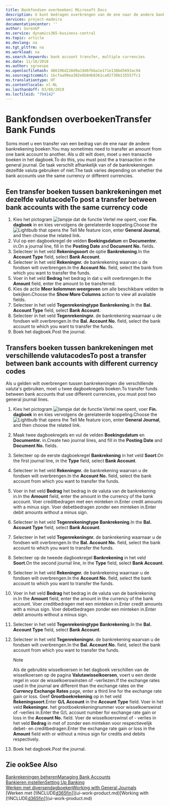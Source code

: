 ```yaml
---
title: Bankfondsen overboeken| Microsoft Docs
description: U kunt bedragen overbrengen van de ene naar de andere bankrekening, inclusief andere valuta's, door de transactie in het dagboek te boeken.
services: project-madeira
documentationcenter: ''
author: SorenGP
ms.service: dynamics365-business-central
ms.topic: article
ms.devlang: na
ms.tgt_pltfrm: na
ms.workload: na
ms.search.keywords: bank account transfer, multiple currencies
ms.date: 11/18/2018
ms.author: sgroespe
ms.openlocfilehash: 486196d228d9a19d6fbba1e171e138bd5693ac94
ms.sourcegitcommit: 1bcfaa99ea302e6b84b8361ca02730b135557fc1
ms.translationtype: HT
ms.contentlocale: nl-NL
ms.lasthandoff: 03/08/2019
ms.locfileid: "794142"
---
```

# <a name="transfer-bank-funds"></a><span data-ttu-id="5f36f-103">Bankfondsen overboeken</span><span class="sxs-lookup"><span data-stu-id="5f36f-103">Transfer Bank Funds</span></span>
<span data-ttu-id="5f36f-104">Soms moet u een transfer van een bedrag van de ene naar de andere bankrekening boeken.</span><span class="sxs-lookup"><span data-stu-id="5f36f-104">You may sometimes need to transfer an amount from one bank account to another.</span></span> <span data-ttu-id="5f36f-105">Als u dit wilt doen, moet u een transactie boeken in het dagboek.</span><span class="sxs-lookup"><span data-stu-id="5f36f-105">To do this, you must post the a transaction in the general journal.</span></span> <span data-ttu-id="5f36f-106">De taak verschilt afhankelijk van of de bankrekeningen dezelfde valuta gebruiken of niet.</span><span class="sxs-lookup"><span data-stu-id="5f36f-106">The task varies depending on whether the bank accounts use the same currency or different currencies.</span></span>

## <a name="to-post-a-transfer-between-bank-accounts-with-the-same-currency-code"></a><span data-ttu-id="5f36f-107">Een transfer boeken tussen bankrekeningen met dezelfde valutacode</span><span class="sxs-lookup"><span data-stu-id="5f36f-107">To post a transfer between bank accounts with the same currency code</span></span>
1. <span data-ttu-id="5f36f-108">Kies het pictogram ![lampje dat de functie Vertel me opent](media/ui-search/search_small.png "Vertel me wat u wilt doen"), voer **Fin. dagboek** in en kies vervolgens de gerelateerde koppeling.</span><span class="sxs-lookup"><span data-stu-id="5f36f-108">Choose the ![Lightbulb that opens the Tell Me feature](media/ui-search/search_small.png "Tell me what you want to do") icon, enter **General Journal**, and then choose the related link.</span></span>
2. <span data-ttu-id="5f36f-109">Vul op een dagboekregel de velden **Boekingsdatum** en **Documentnr.** in.</span><span class="sxs-lookup"><span data-stu-id="5f36f-109">On a journal line, fill in the **Posting Date** and **Document No.** fields.</span></span>
3. <span data-ttu-id="5f36f-110">Selecteer in het veld **Rekeningsoort** de optie **Bankrekening**.</span><span class="sxs-lookup"><span data-stu-id="5f36f-110">In the **Account Type** field, select **Bank Account**.</span></span>
4. <span data-ttu-id="5f36f-111">Selecteer in het veld **Rekeningnr.** de bankrekening waarvan u de fondsen wilt overbrengen.</span><span class="sxs-lookup"><span data-stu-id="5f36f-111">In the **Account No.** field, select the bank from which you want to transfer the funds.</span></span>
5. <span data-ttu-id="5f36f-112">Voer in het veld **Bedrag** het bedrag in dat u wilt overbrengen.</span><span class="sxs-lookup"><span data-stu-id="5f36f-112">In the **Amount** field, enter the amount to be transferred.</span></span>
6. <span data-ttu-id="5f36f-113">Kies de actie **Meer kolommen weergeven** om alle beschikbare velden te bekijken.</span><span class="sxs-lookup"><span data-stu-id="5f36f-113">Choose the **Show More Columns** action to view all available fields.</span></span>
7. <span data-ttu-id="5f36f-114">Selecteer in het veld **Tegenrekeningtype** **Bankrekening**.</span><span class="sxs-lookup"><span data-stu-id="5f36f-114">In the **Bal. Account Type** field, select **Bank Account**.</span></span>
8. <span data-ttu-id="5f36f-115">Selecteer in het veld **Tegenrekeningnr.** de bankrekening waarnaar u de fondsen wilt overbrengen.</span><span class="sxs-lookup"><span data-stu-id="5f36f-115">In the **Bal. Account No.** field, select the bank account to which you want to transfer the funds.</span></span>
9. <span data-ttu-id="5f36f-116">Boek het dagboek.</span><span class="sxs-lookup"><span data-stu-id="5f36f-116">Post the journal.</span></span>

## <a name="to-post-a-transfer-between-bank-accounts-with-different-currency-codes"></a><span data-ttu-id="5f36f-117">Transfers boeken tussen bankrekeningen met verschillende valutacodes</span><span class="sxs-lookup"><span data-stu-id="5f36f-117">To post a transfer between bank accounts with different currency codes</span></span>
<span data-ttu-id="5f36f-118">Als u gelden wilt overbrengen tussen bankrekeningen die verschillende valuta's gebruiken, moet u twee dagboekregels boeken.</span><span class="sxs-lookup"><span data-stu-id="5f36f-118">To transfer funds between bank accounts that use different currencies, you must post two general journal lines.</span></span>

1. <span data-ttu-id="5f36f-119">Kies het pictogram ![lampje dat de functie Vertel me opent](media/ui-search/search_small.png "Vertel me wat u wilt doen"), voer **Fin. dagboek** in en kies vervolgens de gerelateerde koppeling.</span><span class="sxs-lookup"><span data-stu-id="5f36f-119">Choose the ![Lightbulb that opens the Tell Me feature](media/ui-search/search_small.png "Tell me what you want to do") icon, enter **General Journal**, and then choose the related link.</span></span>
2. <span data-ttu-id="5f36f-120">Maak twee dagboekregels en vul de velden **Boekingsdatum** en **Documentnr.** in.</span><span class="sxs-lookup"><span data-stu-id="5f36f-120">Create two journal lines, and fill in the **Posting Date** and **Document No.** fields.</span></span>
3. <span data-ttu-id="5f36f-121">Selecteer op de eerste dagboekregel **Bankrekening** in het veld **Soort**.</span><span class="sxs-lookup"><span data-stu-id="5f36f-121">On the first journal line, in the **Type** field, select **Bank Account**.</span></span>
4. <span data-ttu-id="5f36f-122">Selecteer in het veld **Rekeningnr.** de bankrekening waarvan u de fondsen wilt overbrengen.</span><span class="sxs-lookup"><span data-stu-id="5f36f-122">In the **Account No.** field, select the bank account from which you want to transfer the funds.</span></span>
5. <span data-ttu-id="5f36f-123">Voer in het veld **Bedrag** het bedrag in de valuta van de bankrekening in.</span><span class="sxs-lookup"><span data-stu-id="5f36f-123">In the **Amount** field, enter the amount in the currency of the bank account.</span></span> <span data-ttu-id="5f36f-124">Voer creditbedragen met een minteken in.</span><span class="sxs-lookup"><span data-stu-id="5f36f-124">Enter credit amounts with a minus sign.</span></span> <span data-ttu-id="5f36f-125">Voer debetbedragen zonder een minteken in.</span><span class="sxs-lookup"><span data-stu-id="5f36f-125">Enter debit amounts without a minus sign.</span></span>
6. <span data-ttu-id="5f36f-126">Selecteer in het veld **Tegenrekeningtype** **Bankrekening**.</span><span class="sxs-lookup"><span data-stu-id="5f36f-126">In the **Bal. Account Type** field, select **Bank Account**.</span></span>
7. <span data-ttu-id="5f36f-127">Selecteer in het veld **Tegenrekeningnr.** de bankrekening waarnaar u de fondsen wilt overbrengen.</span><span class="sxs-lookup"><span data-stu-id="5f36f-127">In the **Bal. Account No.** field, select the bank account to which you want to transfer the funds.</span></span>
8. <span data-ttu-id="5f36f-128">Selecteer op de tweede dagboekregel **Bankrekening** in het veld **Soort**.</span><span class="sxs-lookup"><span data-stu-id="5f36f-128">On the second journal line, in the **Type** field, select **Bank Account**.</span></span>
9. <span data-ttu-id="5f36f-129">Selecteer in het veld **Rekeningnr.** de bankrekening waarnaar u de fondsen wilt overbrengen.</span><span class="sxs-lookup"><span data-stu-id="5f36f-129">In the **Account No.** field, select the bank account to which you want to transfer the funds.</span></span>
10. <span data-ttu-id="5f36f-130">Voer in het veld **Bedrag** het bedrag in de valuta van de bankrekening in.</span><span class="sxs-lookup"><span data-stu-id="5f36f-130">In the **Amount** field, enter the amount in the currency of the bank account.</span></span> <span data-ttu-id="5f36f-131">Voer creditbedragen met een minteken in.</span><span class="sxs-lookup"><span data-stu-id="5f36f-131">Enter credit amounts with a minus sign.</span></span> <span data-ttu-id="5f36f-132">Voer debetbedragen zonder een minteken in.</span><span class="sxs-lookup"><span data-stu-id="5f36f-132">Enter debit amounts without a minus sign.</span></span>
11. <span data-ttu-id="5f36f-133">Selecteer in het veld **Tegenrekeningtype** **Bankrekening**.</span><span class="sxs-lookup"><span data-stu-id="5f36f-133">In the **Bal. Account Type** field, select **Bank Account**.</span></span>  
12. <span data-ttu-id="5f36f-134">Selecteer in het veld **Tegenrekeningnr.** de bankrekening waarvan u de fondsen wilt overbrengen.</span><span class="sxs-lookup"><span data-stu-id="5f36f-134">In the **Bal. Account No.** field, select the bank account from which you want to transfer the funds.</span></span>

    > [!NOTE]  
    > <span data-ttu-id="5f36f-135">Als de gebruikte wisselkoersen in het dagboek verschillen van de wisselkoersen op de pagina **Valutawisselkoersen**, voert u een derde regel in voor de wisselkoerswinsten of -verliezen.</span><span class="sxs-lookup"><span data-stu-id="5f36f-135">If the exchange rates used in the journal are different than the exchange rates on the **Currency Exchange Rates** page, enter a third line for the exchange rate gain or loss.</span></span> <span data-ttu-id="5f36f-136">Geef **Grootboekrekening** op in het veld **Rekeningsoort**.</span><span class="sxs-lookup"><span data-stu-id="5f36f-136">Enter **G/L Account** in the **Account Type** field.</span></span> <span data-ttu-id="5f36f-137">Voer in het veld **Rekeningnr.** het grootboekrekeningnummer voor wisselkoerswinst of -verlies in.</span><span class="sxs-lookup"><span data-stu-id="5f36f-137">Enter the G/L account number for exchange rate gain or loss in the **Account No.** field.</span></span> <span data-ttu-id="5f36f-138">Voer de wisselkoerswinst of - verlies in het veld **Bedrag** in met of zonder een minteken voor respectievelijk debet- en creditbedragen.</span><span class="sxs-lookup"><span data-stu-id="5f36f-138">Enter the exchange rate gain or loss in the **Amount** field with or without a minus sign for credits and debits respectively.</span></span>
13. <span data-ttu-id="5f36f-139">Boek het dagboek.</span><span class="sxs-lookup"><span data-stu-id="5f36f-139">Post the journal.</span></span>

## <a name="see-also"></a><span data-ttu-id="5f36f-140">Zie ook</span><span class="sxs-lookup"><span data-stu-id="5f36f-140">See Also</span></span>
[<span data-ttu-id="5f36f-141">Bankrekeningen beheren</span><span class="sxs-lookup"><span data-stu-id="5f36f-141">Managing Bank Accounts</span></span>](bank-manage-bank-accounts.md)  
[<span data-ttu-id="5f36f-142">Bankieren instellen</span><span class="sxs-lookup"><span data-stu-id="5f36f-142">Setting Up Banking</span></span>](bank-setup-banking.md)  
[<span data-ttu-id="5f36f-143">Werken met diversendagboeken</span><span class="sxs-lookup"><span data-stu-id="5f36f-143">Working with General Journals</span></span>](ui-work-general-journals.md)  
<span data-ttu-id="5f36f-144">[Werken met [!INCLUDE[d365fin](includes/d365fin_md.md)]](ui-work-product.md)</span><span class="sxs-lookup"><span data-stu-id="5f36f-144">[Working with [!INCLUDE[d365fin](includes/d365fin_md.md)]](ui-work-product.md)</span></span>
